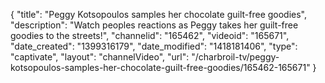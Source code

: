 {
    "title": "Peggy Kotsopoulos samples her chocolate guilt-free goodies",
    "description": "Watch peoples reactions as Peggy takes her guilt-free goodies to the streets!",
    "channelid": "165462",
    "videoid": "165671",
    "date_created": "1399316179",
    "date_modified": "1418181406",
    "type": "captivate",
    "layout": "channelVideo",
    "url": "\/charbroil-tv\/peggy-kotsopoulos-samples-her-chocolate-guilt-free-goodies\/165462-165671"
}